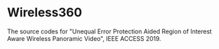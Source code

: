 # Wireless360
The source codes for "Unequal Error Protection Aided Region of Interest Aware Wireless Panoramic Video", IEEE ACCESS 2019.
